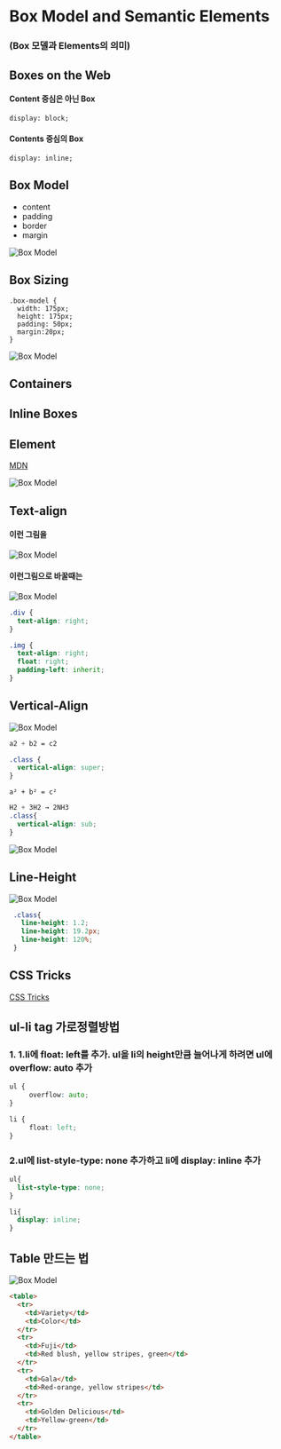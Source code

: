 # Box Model and Semantic Elements
### (Box 모델과 Elements의 의미)

## Boxes on the Web
#### Content 중심은 아닌 Box
```
display: block;
```

#### Contents 중심의 Box
```
display: inline;
```

## Box Model
* content
* padding
* border
* margin

![Box Model](/Img/boxmodel_1.png)

## Box Sizing
```
.box-model {
  width: 175px;
  height: 175px;
  padding: 50px;
  margin:20px;
}
```

![Box Model](/Img/box-model-sizing.png)

## Containers

## Inline Boxes

## Element
[MDN](https://developer.mozilla.org/ko/docs/Web/HTML/Element)

![Box Model](/Img/elements.png)

## Text-align
#### 이런 그림을
![Box Model](/Img/text-align_01.png)
#### 이런그림으로 바꿀때는
![Box Model](/Img/text-align.png)

```css
.div {
  text-align: right;
}

.img {
  text-align: right;
  float: right;
  padding-left: inherit;
}
```

## Vertical-Align
![Box Model](/Img/vertical-align-table-cells.png)


```css
a2 + b2 = c2

.class {
  vertical-align: super;
}
```
```
a² + b² = c²
```

```css
H2 + 3H2 → 2NH3
.class{
  vertical-align: sub;
}
```
![Box Model](/Img/vertical-align-sub.png)

## Line-Height
![Box Model](/Img/line-spacing.png)
```css
 .class{
   line-height: 1.2;
   line-height: 19.2px;
   line-height: 120%;
 }
```
## CSS Tricks
[CSS Tricks](https://css-tricks.com/fun-line-height/)

## ul-li tag 가로정렬방법

### 1. 1.li에 float: left를 추가. ul을 li의 height만큼 늘어나게 하려면 ul에 overflow: auto 추가
```css
ul {
　　　overflow: auto;
}

li {
　　　float: left;
}
```
### 2.ul에 list-style-type: none 추가하고 li에 display: inline 추가
```css
ul{
  list-style-type: none;
}

li{
  display: inline;
}
```
## Table 만드는 법

![Box Model](/Img/table-1.png)
```html
<table>
  <tr>
    <td>Variety</td>
    <td>Color</td>
  </tr>
  <tr>
    <td>Fuji</td>
    <td>Red blush, yellow stripes, green</td>
  </tr>
  <tr>
    <td>Gala</td>
    <td>Red-orange, yellow stripes</td>
  </tr>
  <tr>
    <td>Golden Delicious</td>
    <td>Yellow-green</td>
  </tr>
</table>
```
